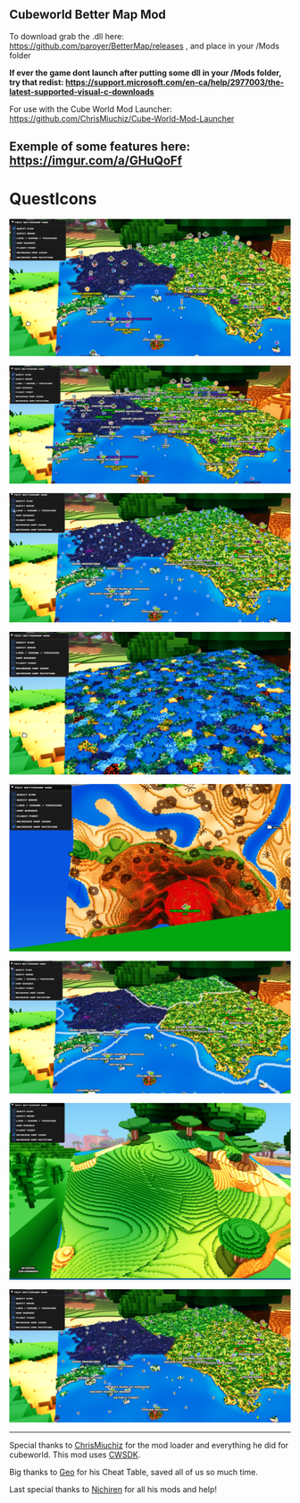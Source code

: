 ## Cubeworld Better Map Mod

To download grab the .dll here: https://github.com/paroyer/BetterMap/releases ,  and place in your /Mods folder


**If ever the game dont launch after putting some dll in your /Mods folder, try that redist: https://support.microsoft.com/en-ca/help/2977003/the-latest-supported-visual-c-downloads**


For use with the Cube World Mod Launcher: https://github.com/ChrisMiuchiz/Cube-World-Mod-Launcher


## Exemple of some features here: https://imgur.com/a/GHuQoFf

# QuestIcons
![BetterMap QuestIcons](README/ShowQuestIcons.png?raw=true)

![BetterMap QuestNames](README/ShowQuestNames.png?raw=true)

![BetterMap LoreShrineTreasure](README/ShowLoreShrineTreasure.png?raw=true)

![BetterMap FlightPoint](README/ShowFlightPoint.png?raw=true)

![BetterMap IncZoomIn](README/IncZoomIn.png?raw=true)

![BetterMap IncZoomOut](README/IncZoomOut.png?raw=true)

![BetterMap IncMapRot](README/IncreaseMapRot.png?raw=true)

![BetterMap MapBorder](README/ShowMapBorder.png?raw=true)
__________________________________________________________________
Special thanks to [ChrisMiuchiz](https://github.com/ChrisMiuchiz) for the mod loader and everything he did for cubeworld.
This mod uses [CWSDK](https://github.com/ChrisMiuchiz/CWSDK).

Big thanks to [Geo](https://www.reddit.com/r/CubeWorld/comments/dbdrla/geocubeworldhacktool_and_cheat_table/) for his Cheat Table, saved all of us so much time.

Last special thanks to [Nichiren](https://github.com/thetrueoneshots) for all his mods and help!
